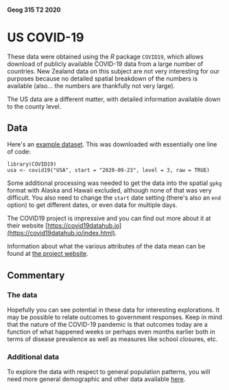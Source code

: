 #### Geog 315 T2 2020
# US COVID-19
These data were obtained using the _R_ package `COVID19`, which allows download of publicly available COVID-19 data from a large number of countries. New Zealand data on this subject are not very interesting for our purposes because no detailed spatial breakdown of the numbers is available (also... the numbers are thankfully not very large).

The US data are a different matter, with detailed information available down to the county level.

## Data
Here's an [example dataset](usa-covid19-220920.gpkg?raw=true). This was downloaded with essentially one line of code:

```{r}
library(COVID19)
usa <- covid19("USA", start = "2020-09-23", level = 3, raw = TRUE)
```

Some additional processing was needed to get the data into the spatial `gpkg` format with Alaska and Hawaii excluded, although none of that was very difficult. You also need to change the `start` date setting (there's also an `end` option) to get different dates, or even data for multiple days.

The COVID19 project is impressive and you can find out more about it at their website [https://covid19datahub.io](https://covid19datahub.io/index.html).

Information about what the various attributes of the data mean can be found at [the project website](https://covid19datahub.io/articles/doc/data.html).

## Commentary
### The data
Hopefully you can see potential in these data for interesting explorations. It may be possible to relate outcomes to government responses. Keep in mind that the nature of the COVID-19 pandemic is that outcomes today are a function of what happened weeks or perhaps even months earlier both in terms of disease prevalence as well as measures like school closures, etc.

### Additional data
To explore the data with respect to general population patterns, you will need more general demographic and other data available [here](../us-census-data.md).
